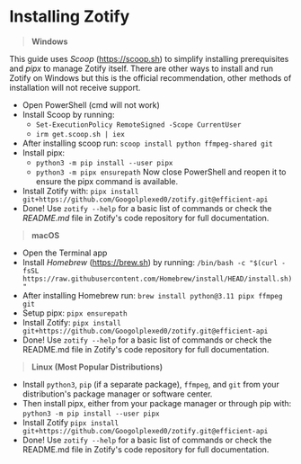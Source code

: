 # Installing Zotify

> **Windows**

This guide uses *Scoop* (https://scoop.sh) to simplify installing prerequisites and *pipx* to manage Zotify itself.
There are other ways to install and run Zotify on Windows but this is the official recommendation, other methods of installation will not receive support.

- Open PowerShell (cmd will not work)
- Install Scoop by running:
  - `Set-ExecutionPolicy RemoteSigned -Scope CurrentUser`
  - `irm get.scoop.sh | iex`
- After installing scoop run: `scoop install python ffmpeg-shared git`
- Install pipx:
  - `python3 -m pip install --user pipx`
  - `python3 -m pipx ensurepath`
Now close PowerShell and reopen it to ensure the pipx command is available.
- Install Zotify with: `pipx install git+https://github.com/Googolplexed0/zotify.git@efficient-api`
- Done! Use `zotify --help` for a basic list of commands or check the *README.md* file in Zotify's code repository for full documentation.

> **macOS**

- Open the Terminal app
- Install *Homebrew* (https://brew.sh) by running: `/bin/bash -c "$(curl -fsSL https://raw.githubusercontent.com/Homebrew/install/HEAD/install.sh)"`
- After installing Homebrew run: `brew install python@3.11 pipx ffmpeg git`
- Setup pipx: `pipx ensurepath`
- Install Zotify: `pipx install git+https://github.com/Googolplexed0/zotify.git@efficient-api`
- Done! Use `zotify --help` for a basic list of commands or check the README.md file in Zotify's code repository for full documentation.

> **Linux (Most Popular Distributions)**

- Install `python3`, `pip` (if a separate package), `ffmpeg`, and `git` from your distribution's package manager or software center.
- Then install pipx, either from your package manager or through pip with: `python3 -m pip install --user pipx`
- Install Zotify `pipx install git+https://github.com/Googolplexed0/zotify.git@efficient-api`
- Done! Use `zotify --help` for a basic list of commands or check the README.md file in Zotify's code repository for full documentation.
